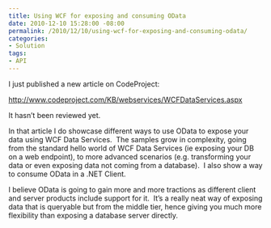 ```yaml
---
title: Using WCF for exposing and consuming OData
date: 2010-12-10 15:28:00 -08:00
permalink: /2010/12/10/using-wcf-for-exposing-and-consuming-odata/
categories:
- Solution
tags:
- API
---
```

<p>I just published a new article on CodeProject:</p>  <p><a title="http://www.codeproject.com/KB/webservices/WCFDataServices.aspx" href="http://www.codeproject.com/KB/webservices/WCFDataServices.aspx">http://www.codeproject.com/KB/webservices/WCFDataServices.aspx</a></p>  <p>It hasn’t been reviewed yet.</p>  <p>In that article I do showcase different ways to use OData to expose your data using WCF Data Services.&#160; The samples grow in complexity, going from the standard hello world of WCF Data Services (ie exposing your DB on a web endpoint), to more advanced scenarios (e.g. transforming your data or even exposing data not coming from a database).&#160; I also show a way to consume OData in a .NET Client.</p>  <p>I believe OData is going to gain more and more tractions as different client and server products include support for it.&#160; It’s a really neat way of exposing data that is queryable but from the middle tier, hence giving you much more flexibility than exposing a database server directly.</p>